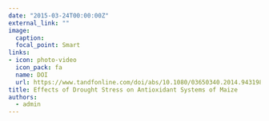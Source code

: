 ```yaml
---
date: "2015-03-24T00:00:00Z"
external_link: ""
image:
  caption: 
  focal_point: Smart
links:
- icon: photo-video
  icon_pack: fa
  name: DOI
  url: https://www.tandfonline.com/doi/abs/10.1080/03650340.2014.943198
title: Effects of Drought Stress on Antioxidant Systems of Maize
authors: 
  - admin
---
```


